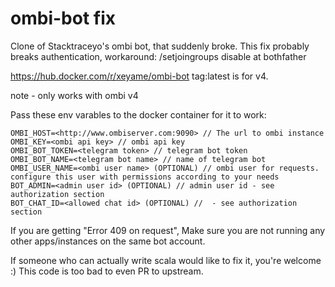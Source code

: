 
# ombi-bot fix
Clone of Stacktraceyo's ombi bot, that suddenly broke. This fix probably breaks authentication, workaround: /setjoingroups disable at bothfather

https://hub.docker.com/r/xeyame/ombi-bot
tag:latest is for v4.


note - only works with ombi v4



Pass these env varables to the docker container for it to work:
``` 	
OMBI_HOST=<http://www.ombiserver.com:9090> // The url to ombi instance
OMBI_KEY=<ombi api key> // ombi api key
OMBI_BOT_TOKEN=<telegram token> // telegram bot token
OMBI_BOT_NAME=<telegram bot name> // name of telegram bot
OMBI_USER_NAME=<ombi user name> (OPTIONAL) // ombi user for requests. configure this user with permissions according to your needs
BOT_ADMIN=<admin user id> (OPTIONAL) // admin user id - see authorization section
BOT_CHAT_ID=<allowed chat id> (OPTIONAL) //  - see authorization section 
```
If you are getting "Error 409 on request", Make sure you are not running any other apps/instances on the same bot account.
 	
If someone who can actually write scala would like to fix it, you're welcome :)
This code is too bad to even PR to upstream.
